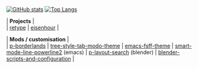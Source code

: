 [![GitHub stats](https://github-readme-stats.vercel.app/api?username=plu5&show_icons=true&include_all_commits=true&hide_rank=true&disable_animations=true&hide_title=true&hide_border=true&bg_color=0D1117&text_color=58a6ff&icon_color=D3D4D6)](https://github.com/anuraghazra/github-readme-stats)
[![Top Langs](https://github-readme-stats.vercel.app/api/top-langs/?username=plu5&layout=compact&langs_count=6&hide_border=true&bg_color=0D1117&text_color=58a6ff&title_color=D3D4D6)](https://github.com/anuraghazra/github-readme-stats)

| **Projects** |  
| [retype](https://github.com/plu5/retype) | [eisenhour](https://github.com/plu5/eisenhour) |

| **Mods / customisation** |  
| [p-borderlands](https://github.com/plu5/p-borderlands) | [tree-style-tab-modo-theme](https://github.com/plu5/tree-style-tab-modo-theme) | [emacs-fsff-theme](https://github.com/plu5/emacs-fsff-theme) | [smart-mode-line-powerline2](smart-mode-line-powerline2) (emacs) | [p-layout-search](https://github.com/plu5/p-layout-search) (blender) | [blender-scripts-and-configuration](https://github.com/plu5/blender-scripts-and-configuration) |  
